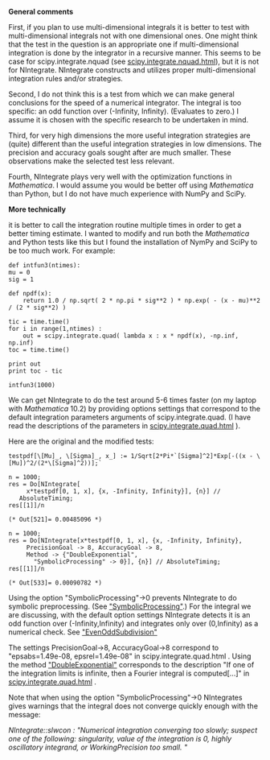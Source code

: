 **General comments**

First, if you plan to use multi-dimensional integrals it is better to test with multi-dimensional integrals not with one dimensional ones. One might think that the test in the question is an appropriate one if multi-dimensional integration is done by the integrator in a recursive manner. This seems to be case for scipy.integrate.nquad (see [scipy.integrate.nquad.html][1]), but it is not for NIntegrate. NIntegrate constructs and utilizes proper multi-dimensional integration rules and/or strategies.

Second, I do not think this is a test from which we can make general conclusions for the speed of a numerical integrator. The integral is too specific: an odd function over (-Infinity, Infinity). (Evaluates to zero.) I assume it is chosen with the specific research to be undertaken in mind.

Third, for very high dimensions the more useful integration strategies are (quite) different than the useful integration strategies in low dimensions. The precision and accuracy goals sought after are much smaller. These observations make the selected test less relevant.

Fourth, NIntegrate plays very well with the optimization functions in *Mathematica*. I would assume you would be better off using *Mathematica* than Python, but I do not have much experience with NumPy and SciPy.

**More technically**

it is better to call the integration routine multiple times in order to get a better timing estimate. I wanted to modify and run both the *Mathematica* and Python tests like this but I found the installation of NymPy and SciPy to be too much work. For example:

    def intfun3(ntimes): 
    mu = 0 
    sig = 1 

    def npdf(x): 
        return 1.0 / np.sqrt( 2 * np.pi * sig**2 ) * np.exp( - (x - mu)**2 / (2 * sig**2) ) 

    tic = time.time()
    for i in range(1,ntimes) :
        out = scipy.integrate.quad( lambda x : x * npdf(x), -np.inf, np.inf)
    toc = time.time() 

    print out 
    print toc - tic 

    intfun3(1000)

 
We can get NIntegrate to do the test around 5-6 times faster (on my laptop with *Mathematica* 10.2) by providing options settings that correspond to the default integration parameters arguments of scipy.integrate.quad. (I have read the descriptions of the parameters in [scipy.integrate.quad.html][2] ). 

Here are the original and the modified tests:
   

    testpdf[\[Mu]_, \[Sigma]_, x_] := 1/Sqrt[2*Pi*`[Sigma]^2]*Exp[-((x - \[Mu])^2/(2*\[Sigma]^2))];`

    n = 1000;
    res = Do[NIntegrate[
         x*testpdf[0, 1, x], {x, -Infinity, Infinity}], {n}] // 
       AbsoluteTiming;
    res[[1]]/n

    (* Out[521]= 0.00485096 *)

    n = 1000;
    res = Do[NIntegrate[x*testpdf[0, 1, x], {x, -Infinity, Infinity}, 
         PrecisionGoal -> 8, AccuracyGoal -> 8, 
         Method -> {"DoubleExponential", 
           "SymbolicProcessing" -> 0}], {n}] // AbsoluteTiming;
    res[[1]]/n

    (* Out[533]= 0.00090782 *)

Using the option "SymbolicProcessing"->0 prevents NIntegrate to do symbolic preprocessing. (See ["SymbolicProcessing"][3].) For the integral we are discussing, with the default option settings NIntegrate detects it is an odd function over (-Infinity,Infinity) and integrates only over (0,Infinity) as a numerical check. See ["EvenOddSubdivision"][4]

The settings PrecisionGoal->8, AccuracyGoal->8 correspond to "epsabs=1.49e-08, epsrel=1.49e-08" in scipy.integrate.quad.html . Using the method ["DoubleExponential"][5] corresponds to the description "If one of the integration limits is infinite, then a Fourier integral is computed[...]" in [scipy.integrate.quad.html][2] .

Note that when using the option "SymbolicProcessing"->0 NIntegrates gives warnings that the integral does not converge quickly enough with the message:

*NIntegrate::slwcon :  "Numerical integration converging too slowly; suspect one of the following: singularity, value of the integration is 0, highly oscillatory integrand, or WorkingPrecision too small. "*


  [1]: http://docs.scipy.org/doc/scipy/reference/generated/scipy.integrate.nquad.html
  [2]: http://docs.scipy.org/doc/scipy/reference/generated/scipy.integrate.quad.html
  [3]: https://reference.wolfram.com/language/tutorial/NIntegrateIntegrationStrategies.html#188031681
  [4]: https://reference.wolfram.com/language/tutorial/NIntegrateIntegrationStrategies.html#172715735
  [5]: https://reference.wolfram.com/language/tutorial/NIntegrateIntegrationStrategies.html#526196975
